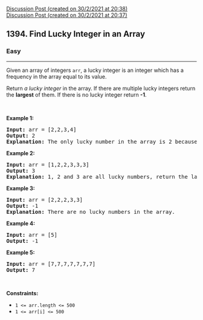 [Discussion Post (created on 30/2/2021 at 20:38)](https://leetcode.com/problems/find-lucky-integer-in-an-array/discuss/1134474/c%2B%2B-0-ms-faster-than-100.00-of-C%2B%2B-online-submissions)  
[Discussion Post (created on 30/2/2021 at 20:37)](https://leetcode.com/problems/find-lucky-integer-in-an-array/discuss/1134472/C%2B%2B-0-ms-faster-than-100.00-of-C%2B%2B-online-submissions)  
<h2>1394. Find Lucky Integer in an Array</h2><h3>Easy</h3><hr><div><p>Given an array of integers <code>arr</code>, a lucky integer is an integer which has a frequency in the array equal to its value.</p>

<p>Return <i>a lucky integer</i>&nbsp;in the array. If there are multiple lucky integers return the <strong>largest</strong> of them. If there is no lucky&nbsp;integer return <strong>-1</strong>.</p>

<p>&nbsp;</p>
<p><strong>Example 1:</strong></p>

<pre><strong>Input:</strong> arr = [2,2,3,4]
<strong>Output:</strong> 2
<strong>Explanation:</strong> The only lucky number in the array is 2 because frequency[2] == 2.
</pre>

<p><strong>Example 2:</strong></p>

<pre><strong>Input:</strong> arr = [1,2,2,3,3,3]
<strong>Output:</strong> 3
<strong>Explanation:</strong> 1, 2 and 3 are all lucky numbers, return the largest of them.
</pre>

<p><strong>Example 3:</strong></p>

<pre><strong>Input:</strong> arr = [2,2,2,3,3]
<strong>Output:</strong> -1
<strong>Explanation:</strong> There are no lucky numbers in the array.
</pre>

<p><strong>Example 4:</strong></p>

<pre><strong>Input:</strong> arr = [5]
<strong>Output:</strong> -1
</pre>

<p><strong>Example 5:</strong></p>

<pre><strong>Input:</strong> arr = [7,7,7,7,7,7,7]
<strong>Output:</strong> 7
</pre>

<p>&nbsp;</p>
<p><strong>Constraints:</strong></p>

<ul>
	<li><code>1 &lt;= arr.length &lt;= 500</code></li>
	<li><code>1 &lt;= arr[i] &lt;= 500</code></li>
</ul></div>